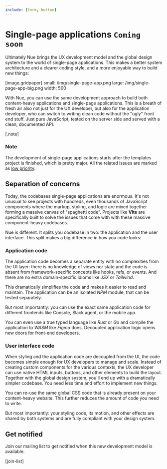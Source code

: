 ```yaml
---
include: [form, button]
---
```


# Single-page applications `Coming soon`
Ultimately Nue brings the UX development model and the global design system to the world of single-page applications. This makes a better system architecture and a clearer coding style, and a more enjoyable way to build new things:

[image.gridpaper]
  small: /img/single-page-app.png
  large: /img/single-page-app-big.png
  width: 500

With Nue, you can use the same development approach to build both content-heavy applications and single-page applications. This is a breath of fresh air also not just for the UX developer, but also for the application developer, who can switch to writing clean code without the "ugly" front end stuff. Just pure JavaScript, tested on the server side and served with a clean, documented API.


[.note]
  ### Note
  The development of single-page applications starts after the templates project is finished, which is pretty major. All the related issues are marked as [low priority](https://github.com/nuejs/nue/labels/low%20priority).



## Separation of concerns
Today, the codebases single-page applications are enormous. It's not unusual to see projects with hundreds, even thousands of JavaScript components where the markup, styling, and logic are mixed together forming a massive canvas of "spaghetti code". Projects like **Vite** are specifically built to solve the issues that come with with these massive component-heavy codebases.

Nue is different. It splits you codebase in two: the application and the user interface. This split makes a big difference in how you code looks:


### Application code
The application code becomes a separate entity with no complexities from the UI layer: there is no knowledge of views nor state and the code is absent from framework-specific concepts like hooks, refs, or events. And there are no extra domain-specific idioms like *JSX* or *Tailwind*.

This dramatically simplifies the code and makes it easier to read and maintain. The application can be an isolated *NPM* module, that can be tested separately.

But most importantly: you can use the exact same application code for different frontends like Console, Slack agent, or the mobile app.

You can even use a true typed language like *Rust* or *Go* and compile the application to *WASM* like *Figma* does. Decoupled application logic opens new doors for front-end developers.


### User interface code
When styling and the application code are decoupled from the UI, the code becomes simple enough for UX developers to manage and scale. Instead of creating custom components for the various contexts, the UX developer can use native HTML inputs, buttons, and other elements to build the layout. Together with the global design system, you'll end up with a dramatically simpler codebase. You need less time and effort to implement new things.

You can re-use the same global CSS code that is already present on your content-heavy website. This further reduces the amount of code you need to write.

But most importantly: your styling code, its motion, and other effects are shared by both systems and are fully compliant with your design system.


## Get notified
Join our mailing list to get notified when this new development model is available.

[join-list]


